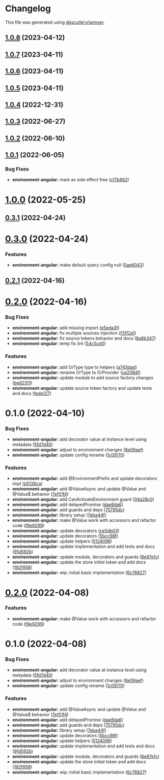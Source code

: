 # Changelog

This file was generated using [@jscutlery/semver](https://github.com/jscutlery/semver).

## [1.0.8](https://github.com/RicardoJBarrios/kuoki/compare/environment-angular-v1.0.7...environment-angular-v1.0.8) (2023-04-12)



## [1.0.7](https://github.com/RicardoJBarrios/kuoki/compare/environment-angular-v1.0.6...environment-angular-v1.0.7) (2023-04-11)



## [1.0.6](https://github.com/RicardoJBarrios/kuoki/compare/environment-angular-v1.0.5...environment-angular-v1.0.6) (2023-04-11)



## [1.0.5](https://github.com/RicardoJBarrios/kuoki/compare/environment-angular-v1.0.4...environment-angular-v1.0.5) (2023-04-11)



## [1.0.4](https://github.com/RicardoJBarrios/kuoki/compare/environment-angular-v1.0.3...environment-angular-v1.0.4) (2022-12-31)



## [1.0.3](https://github.com/RicardoJBarrios/kuoki/compare/environment-angular-v1.0.2...environment-angular-v1.0.3) (2022-06-27)



## [1.0.2](https://github.com/RicardoJBarrios/kuoki/compare/environment-angular-v1.0.1...environment-angular-v1.0.2) (2022-06-10)



## [1.0.1](https://github.com/RicardoJBarrios/kuoki/compare/environment-angular-v1.0.0...environment-angular-v1.0.1) (2022-06-05)


### Bug Fixes

* **environment-angular:** mark as side effect free ([cf7b882](https://github.com/RicardoJBarrios/kuoki/commit/cf7b882a61f641bce013f95cc53df049f603312f))



# [1.0.0](https://github.com/RicardoJBarrios/kuoki/compare/environment-angular-v0.3.1...environment-angular-v1.0.0) (2022-05-25)



## [0.3.1](https://github.com/RicardoJBarrios/kuoki/compare/environment-angular-v0.3.0...environment-angular-v0.3.1) (2022-04-24)



# [0.3.0](https://github.com/RicardoJBarrios/kuoki/compare/environment-angular-v0.2.1...environment-angular-v0.3.0) (2022-04-24)


### Features

* **environment-angular:** make default query config null ([5ae6043](https://github.com/RicardoJBarrios/kuoki/commit/5ae604312d40dc05e108289bff2b570b5ee05fd4))



## [0.2.1](https://github.com/RicardoJBarrios/kuoki/compare/environment-angular-v0.2.0...environment-angular-v0.2.1) (2022-04-16)



# [0.2.0](https://github.com/RicardoJBarrios/kuoki/compare/environment-angular-v0.1.0...environment-angular-v0.2.0) (2022-04-16)


### Bug Fixes

* **environment-angular:** add missing import ([e5eda3f](https://github.com/RicardoJBarrios/kuoki/commit/e5eda3fcf9046dc8812616a0a32c15fdec3ddca6))
* **environment-angular:** fix multiple sources injection ([f31f2a1](https://github.com/RicardoJBarrios/kuoki/commit/f31f2a1b310d0b2b8a07c21ec95d66d1df6d53c0))
* **environment-angular:** fix source tokens behavior and docs ([8e6b347](https://github.com/RicardoJBarrios/kuoki/commit/8e6b347e7a343890572dfc3d6f6ca12cbe88ac43))
* **environment-angular:** temp fix lint ([54c5cd0](https://github.com/RicardoJBarrios/kuoki/commit/54c5cd098377b23fd1c3796950f94a6e83290496))


### Features

* **environment-angular:** add OrType type to helpers ([a743dad](https://github.com/RicardoJBarrios/kuoki/commit/a743dadafe87fbc1f1ee7ac5b05b28d3ec57412b))
* **environment-angular:** rename OrType to OrProvider ([ce208df](https://github.com/RicardoJBarrios/kuoki/commit/ce208df527469ea3b83c9f193b6c629c74e34925))
* **environment-angular:** update module to add source factory changes ([be62311](https://github.com/RicardoJBarrios/kuoki/commit/be62311c5d181f83c065c7d799601db3f33fa93a))
* **environment-angular:** update source token factory and update tests and docs ([fede127](https://github.com/RicardoJBarrios/kuoki/commit/fede127c22794a37a9f139d4ebd51d04a8c80362))



# 0.1.0 (2022-04-10)


### Bug Fixes

* **environment-angular:** add decorator value at instance level using metadata ([5fd7d40](https://github.com/RicardoJBarrios/kuoki/commit/5fd7d40105cdcbd85b1f7c572fe7fd715ccdcac3))
* **environment-angular:** adjust to environment changes ([8e09aef](https://github.com/RicardoJBarrios/kuoki/commit/8e09aef0f64af77f4edc45daa290f9304aaf4fcf))
* **environment-angular:** update config rename ([1c05f70](https://github.com/RicardoJBarrios/kuoki/commit/1c05f70239e173a4ddf063c79e12483996c4acd9))


### Features

* **environment-angular:** add @EnvironmentPrefix and update decorators impl ([b5138ca](https://github.com/RicardoJBarrios/kuoki/commit/b5138cad574f0c5b34bb1c5fec979498e3c91a84))
* **environment-angular:** add @ValueAsync and update @Value and @Value$ behavior ([7ef51f4](https://github.com/RicardoJBarrios/kuoki/commit/7ef51f4a52ec85f4a116c2fc4360719c75c44755))
* **environment-angular:** add CanActivateEnvironment guard ([04a28c0](https://github.com/RicardoJBarrios/kuoki/commit/04a28c0b7258d72bb103fc2d48bd35f1292ed03a))
* **environment-angular:** add delayedPromise ([dae8da6](https://github.com/RicardoJBarrios/kuoki/commit/dae8da6743e8d6b129ce97e170b19e2843d3a1a4))
* **environment-angular:** add guards and deps ([75795dc](https://github.com/RicardoJBarrios/kuoki/commit/75795dc7813df99e6eb509c0ee4630a14630da1c))
* **environment-angular:** library setup ([7eba44f](https://github.com/RicardoJBarrios/kuoki/commit/7eba44fd019cc9440574aab5c427b3bc1618120d))
* **environment-angular:** make @Value work with accessors and refactor code ([f9e9299](https://github.com/RicardoJBarrios/kuoki/commit/f9e9299b0e2a1804bac46c2786004aa79848bbfd))
* **environment-angular:** update decorators ([ce5db03](https://github.com/RicardoJBarrios/kuoki/commit/ce5db03e47fa3d5806876f29e75f9b2b44690510))
* **environment-angular:** update decorators ([5bcc98f](https://github.com/RicardoJBarrios/kuoki/commit/5bcc98fae901297071a3febda551d9fff122e2ae))
* **environment-angular:** update helpers ([5124096](https://github.com/RicardoJBarrios/kuoki/commit/51240963a1d40de8d1bd4e5ac5a4321a5456fb28))
* **environment-angular:** update implementation and add tests and docs ([91d592b](https://github.com/RicardoJBarrios/kuoki/commit/91d592b8762b85ba3389f13af294821d15ec0212))
* **environment-angular:** update module, decorators and guards ([8e87e1c](https://github.com/RicardoJBarrios/kuoki/commit/8e87e1c15f3078717770603f8dee61d7deedc3c8))
* **environment-angular:** update the store initial token and add docs ([192f958](https://github.com/RicardoJBarrios/kuoki/commit/192f95848fac311634e3fc3f112c59f9bd0d261f))
* **environment-angular:** wip: initial basic implementation ([6c76827](https://github.com/RicardoJBarrios/kuoki/commit/6c768279362e80e96a29443fc93f96dee66afb87))



# [0.2.0](https://github.com/RicardoJBarrios/kuoki/compare/environment-angular-0.1.0...environment-angular-0.2.0) (2022-04-08)


### Features

* **environment-angular:** make @Value work with accessors and refactor code ([f9e9299](https://github.com/RicardoJBarrios/kuoki/commit/f9e9299b0e2a1804bac46c2786004aa79848bbfd))



# 0.1.0 (2022-04-08)


### Bug Fixes

* **environment-angular:** add decorator value at instance level using metadata ([5fd7d40](https://github.com/RicardoJBarrios/kuoki/commit/5fd7d40105cdcbd85b1f7c572fe7fd715ccdcac3))
* **environment-angular:** adjust to environment changes ([8e09aef](https://github.com/RicardoJBarrios/kuoki/commit/8e09aef0f64af77f4edc45daa290f9304aaf4fcf))
* **environment-angular:** update config rename ([1c05f70](https://github.com/RicardoJBarrios/kuoki/commit/1c05f70239e173a4ddf063c79e12483996c4acd9))


### Features

* **environment-angular:** add @ValueAsync and update @Value and @Value$ behavior ([7ef51f4](https://github.com/RicardoJBarrios/kuoki/commit/7ef51f4a52ec85f4a116c2fc4360719c75c44755))
* **environment-angular:** add delayedPromise ([dae8da6](https://github.com/RicardoJBarrios/kuoki/commit/dae8da6743e8d6b129ce97e170b19e2843d3a1a4))
* **environment-angular:** add guards and deps ([75795dc](https://github.com/RicardoJBarrios/kuoki/commit/75795dc7813df99e6eb509c0ee4630a14630da1c))
* **environment-angular:** library setup ([7eba44f](https://github.com/RicardoJBarrios/kuoki/commit/7eba44fd019cc9440574aab5c427b3bc1618120d))
* **environment-angular:** update decorators ([5bcc98f](https://github.com/RicardoJBarrios/kuoki/commit/5bcc98fae901297071a3febda551d9fff122e2ae))
* **environment-angular:** update helpers ([5124096](https://github.com/RicardoJBarrios/kuoki/commit/51240963a1d40de8d1bd4e5ac5a4321a5456fb28))
* **environment-angular:** update implementation and add tests and docs ([91d592b](https://github.com/RicardoJBarrios/kuoki/commit/91d592b8762b85ba3389f13af294821d15ec0212))
* **environment-angular:** update module, decorators and guards ([8e87e1c](https://github.com/RicardoJBarrios/kuoki/commit/8e87e1c15f3078717770603f8dee61d7deedc3c8))
* **environment-angular:** update the store initial token and add docs ([192f958](https://github.com/RicardoJBarrios/kuoki/commit/192f95848fac311634e3fc3f112c59f9bd0d261f))
* **environment-angular:** wip: initial basic implementation ([6c76827](https://github.com/RicardoJBarrios/kuoki/commit/6c768279362e80e96a29443fc93f96dee66afb87))
